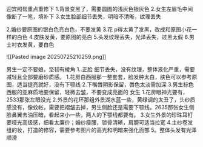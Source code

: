 
迎宾照帮重点重修下
1.背景变黑了，需要圆图的浅灰色银灰色
2.女生左眉毛中间像断了一笔，填补下
3.女生脸部细节丢失，明暗不清晰，纹理丢失


2.婚纱要原图的银白色亮白色，不要发黄
3.花 p得太黄了发黑，改成和原图小花一样的白色
4.皮肤发黄，要原图的亮白
5.头发纹理丢失，光泽丢失，过黑太假
6.男士衬衣发黄，要白色

![[Pasted image 20250725210259.png]]



男生一定不要娘，坚韧有棱角
1..正脸 细节丢失，没有纹理，整体液化严重，需要减轻且全部要磨砂质感。
1.花房白西服那一整套套，脸发肿太白，肤色可以参考原图，适当提亮就好，没有下颚线
2.下嘴唇阴影保留，唇色太淡需加深
3.男生棕色西服的亚麻质地要保留，轻微去皱，不要变成亮面的
女生
1.花房眼神光要有，2533那张左眼没光
2.外景的花环那组外景湖水蓝一些，黄绿调的太丑了，头纱质感没有，像蚊帐，需要把褶皱去掉，男生侧脸还是需要下颚线。2635那张女生侧脸鼻翼去油压暗，看起来小一些，两人的下颚线都要有。
3.女生外景的珍珠耳钉要哑光高级感，细看太廉价；婚纱瘦腰，锁骨清晰，肩膀可适当拉宽
4.主纱卷发组的妆，打造的修容，需要参考图片的高光和明暗来强化面部
5。整体头发有光泽顺滑